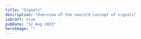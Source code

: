 ```yaml
---
title: "Signals"
description: "Overview of the new/old concept of signals"
isDraft: true
pubDate: "12 Aug 2023"
heroImage: ""
---
```

